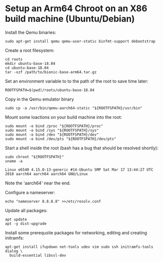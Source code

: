 # Setup an Arm64 Chroot on an X86 build machine (Ubuntu/Debian)

Install the Qemu binaries:
```
sudo apt-get install qemu qemu-user-static binfmt-support debootstrap
```

Create a root filesystem:
```
cd roots
mkdir ubuntu-base-18.04
cd ubuntu-base-18.04
tar -xzf /path/to/bionic-base-arm64.tar.gz
```

Set an environment variable to to the path of the root to save time later:
```
ROOTFSPATH=$(pwd)/roots/ubuntu-base-18.04
```

Copy in the Qemu emulator binary
```
sudo cp -a /usr/bin/qemu-aarch64-static "${ROOTFSPATH}/usr/bin"
```

Mount some loactions on your build machine into the root:
```
sudo mount -o bind /proc "${ROOTFSPATH}/proc"
sudo mount -o bind /sys "${ROOTFSPATH}/sys"
sudo mount -o bind /dev "${ROOTFSPATH}/dev"
sudo mount -o bind /dev/pts "${ROOTFSPATH}/dev/pts"
```

Start a shell inside the root (bash has a bug that should be resolved shortly):
```
sudo chroot "${ROOTFSPATH}"
uname -a
```
```
Linux e6540 4.15.0-13-generic #14-Ubuntu SMP Sat Mar 17 13:44:27 UTC 2018 aarch64 aarch64 aarch64 GNU/Linux
```
Note the 'aarch64' near the end.

Configure a nameserver:
```
echo "nameserver 8.8.8.8" >>/etc/resolv.conf
```

Update all packages:
```
apt update
apt -y dist-upgrade
```

Install some prerequsite packages for networking, editing and creating
initramfs:
```
apt-get install ifupdown net-tools udev vim sudo ssh initramfs-tools dialog \
  build-essential libssl-dev
```
